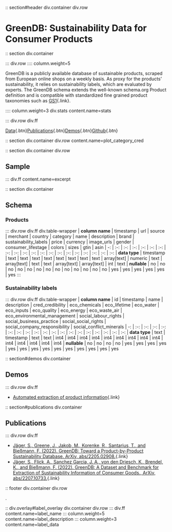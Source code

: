 
:: section#header div.container div.row

# GreenDB: Sustainability Data for Consumer Products

:: section div.container

::: div.row
:::: column.weight=5

GreenDB is a publicly available database of sustainable products, scraped from European online shops on a weekly basis. As proxy for the products’ sustainability, it relies on sustainability labels, which are evaluated by experts. The GreenDB schema extends the well-known schema.org Product definition and is compatible with standardized fine grained product taxonomies such as [GS1](https://gpc-browser.gs1.org){.link}.

:::: column.weight=3 div.stats content.name=stats

::: div.row div.ff

[Data](https://doi.org/10.5281/zenodo.6078038){.btn}[Publications](#publications){.btn}[Demos](#demos){.btn}[Github](https://github.com/calgo-lab/green-db/){.btn}

:: section div.container div.row content.name=plot_category_cred

:: section div.container div.row
## Sample
::: div.ff content.name=excerpt

:: section div.container
## Schema

### Products

::: div.row div.ff div.table-wrapper
| **column name** | timestamp | url | source | merchant | country | category | name | description | brand | sustainability_labels | price | currency | image_urls | gender | consumer_lifestage | colors | sizes | gtin | asin
| -: | :-: | :-: | :-: | :-: | :-: | :-: | :-: | :-: | :-: | :-: | :-: | :-: | :-: | :-: | :-: | :-: | :-: | :-: | :-:
| **data type** | timestamp | text | text | text | text | text | text | text | text | array[text] | numeric | text | array[text] | text | text | array[text] | array[text] | int | text
| **nullable** | no | no | no | no | no | no | no | no | no | no | no | no | no | yes | yes | yes | yes | yes | yes
:::

### Sustainability labels

::: div.row div.ff div.table-wrapper
| **column name** | id | timestamp | name | description | cred_credibility | eco_chemicals | eco_lifetime | eco_water | eco_inputs | eco_quality | eco_energy | eco_waste_air | eco_environmental_management | social_labour_rights | social_business_practice | social_social_rights | social_company_responsibility | social_conflict_minerals
| -: | :-: | :-: | :-: | :-: | :-: | :-: | :-: | :-: | :-: | :-: | :-: | :-: | :-: | :-: | :-: | :-: | :-: | :-:
| **data type** | text | timestamp | text | text | int4 | int4 | int4 | int4 | int4 | int4 | int4 | int4 | int4 | int4 | int4 | int4 | int4 | int4
| **nullable** | no | no | no | no | yes | yes | yes | yes | yes | yes | yes | yes | yes | yes | yes | yes | yes | yes

:: section#demos div.container

## Demos

::: div.row div.ff
* [Automated extraction of product information](https://product-classification.demo.calgo-lab.de/){.link}

:: section#publications div.container

## Publications

::: div.row div.ff

* [Jäger, S., Greene, J., Jakob, M., Korenke, R., Santarius, T., and Bießmann, F. (2022). GreenDB: Toward a Product-by-Product Sustainability Database. ArXiv, abs/2205.02908.](https://arxiv.org/abs/2205.02908){.link}
* [Jäger, S., Flick, A., Sanchez Garcia, J. A., von den Driesch, K., Brendel, K., and Bießmann, F. (2022). GreenDB: A Dataset and Benchmark for Extraction of Sustainability Information of Consumer Goods., ArXiv, abs/2207.10733.](https://arxiv.org/abs/2207.10733){.link}

:: footer div.container div.row

.

:: div.overlay#label_overlay div.container div.row
::: div.ff content.name=label_name
::: column.weight=5 content.name=label_description
::: column.weight=3 content.name=label_data